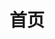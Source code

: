 ---
home : true
title: 首页
heroImage: /whs.ico
head:
  - - meta
    - http-equiv: pragram
      content: no-cache
  - - meta
    - http-equiv: cache-control
      content: no-cache, no-store, must-revalidate
actions:
  - text: 快速上手
    link: /start
    type: primary
  - text: 指南
    link: /guide
    type: secondary
  - text: WHS源码
    link: https://github.com/rayzhb/WHS
    type: secondary
features:
  - title: 💡 WPF
    details: 
  - title: 🛠️ 插件式开发
    details: 
  - title: 📦 多语言支持
    details: 
  - title: ⚡️ 插件热加载
    details: 
  - title: 🔩 mvvm 
    details: 
  - title: 🔑 双工通信
    details: 

footer: MIT Licensed | Copyright © 2021-present Ray Zhang
---